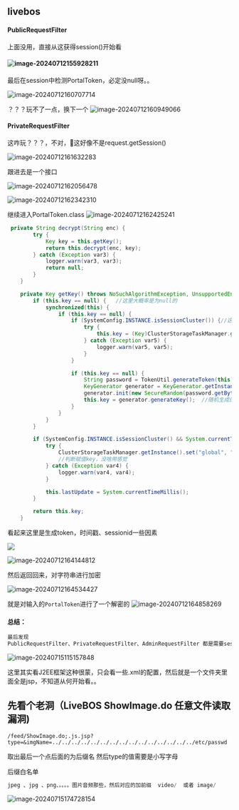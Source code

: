 ## livebos

#### PublicRequestFilter

上面没用，直接从这获得session()开始看

#### ![image-20240712155928211](X:\github\cxkjy.github.io\cxkjy.github.io\img\final\image-20240712155928211.png)

最后在session中检测PortalToken，必定没null呀。。

![image-20240712160707714](X:\github\cxkjy.github.io\cxkjy.github.io\img\final\image-20240712160707714.png)


？？？玩不了一点，换下一个
![image-20240712160949066](X:\github\cxkjy.github.io\cxkjy.github.io\img\final\image-20240712160949066.png)

#### PrivateRequestFilter

这咋玩？？？，不对，🤢这好像不是request.getSession()

![image-20240712161632283](X:\github\cxkjy.github.io\cxkjy.github.io\img\final\image-20240712161632283.png)

跟进去是一个接口

![image-20240712162056478](X:\github\cxkjy.github.io\cxkjy.github.io\img\final\image-20240712162056478.png)



![image-20240712162342310](X:\github\cxkjy.github.io\cxkjy.github.io\img\final\image-20240712162342310.png)

继续进入PortalToken.class
![image-20240712162425241](X:\github\cxkjy.github.io\cxkjy.github.io\img\final\image-20240712162425241.png)




```java
 private String decrypt(String enc) {
        try {
            Key key = this.getKey();
            return this.decrypt(enc, key);
        } catch (Exception var3) {
            logger.warn(var3, var3);
            return null;
        }
    }
```



```java
    private Key getKey() throws NoSuchAlgorithmException, UnsupportedEncodingException {
        if (this.key == null) {   //这里大概率是为null的
            synchronized(this) {
                if (this.key == null) {
                    if (SystemConfig.INSTANCE.isSessionCluster()) {//这里固定返回false
                        try {
                            this.key = (Key)ClusterStorageTaskManager.getInstance().get("global", "portal.token.key");
                        } catch (Exception var5) {
                            logger.warn(var5, var5);
                        }
                    }

                    if (this.key == null) {
                        String password = TokenUtil.generateToken(this);  //这里是生成的时间戳+sessionid
                        KeyGenerator generator = KeyGenerator.getInstance("DES");
                        generator.init(new SecureRandom(password.getBytes("UTF-8")));
                        this.key = generator.generateKey();  //随机生成的key
                    }
                }
            }
        }

        if (SystemConfig.INSTANCE.isSessionCluster() && System.currentTimeMillis() - this.lastUpdate > 3600000L) {
            try {
                ClusterStorageTaskManager.getInstance().set("global", "portal.token.key", this.key);
                //判断赋值key，没啥用感觉
            } catch (Exception var4) {
                logger.warn(var4, var4);
            }

            this.lastUpdate = System.currentTimeMillis();
        }

        return this.key;
    }
```

看起来这里是生成token，时间戳、sessionid一些因素

![](X:\github\cxkjy.github.io\cxkjy.github.io\img\final\image-20240712163718527.png)

![image-20240712164144812](X:\github\cxkjy.github.io\cxkjy.github.io\img\final\image-20240712164144812.png)

然后返回回来，对字符串进行加密

![image-20240712164534427](X:\github\cxkjy.github.io\cxkjy.github.io\img\final\image-20240712164534427.png)

就是对输入的`PortalToken`进行了一个解密的 
![image-20240712164858269](X:\github\cxkjy.github.io\cxkjy.github.io\img\final\image-20240712164858269.png)

#### 总结：

```java
最后发现
PublicRequestFilter、PrivateRequestFilter、AdminRequestFilter 都是需要session的，所以第一个if判断就过不去后面就不用看了。
```

![image-20240715115157848](X:\github\cxkjy.github.io\cxkjy.github.io\img\final\image-20240715115157848.png)







这里其实看J2EE框架这种很蒙，只会看一些.xml的配置，然后就是一个文件夹里面全是jsp，不知道从何开始看。。

## 先看个老洞（LiveBOS ShowImage.do 任意文件读取漏洞)

```plain
/feed/ShowImage.do;.js.jsp?type=&imgName=../../../../../../../../../../../../../../../etc/passwd
```

取出最后一个点后面的为后缀名
然后type的值需要是小写字母

后缀白名单

```java
jpeg 、jpg 、png、。。。。图片音频那些，然后对应的加前缀  video/  或者 image/
```



![image-20240715174728154](X:\github\cxkjy.github.io\cxkjy.github.io\img\final\image-20240715174728154.png)